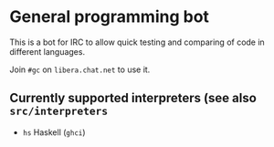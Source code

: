 # General programming bot

This is a bot for IRC to allow quick testing and comparing of code in different
languages.

Join `#gc` on `libera.chat.net` to use it.

## Currently supported interpreters (see also `src/interpreters`

* `hs` Haskell (`ghci`)
